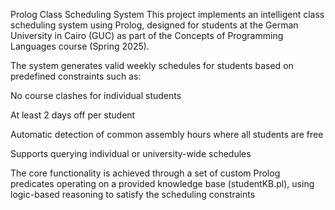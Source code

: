 Prolog Class Scheduling System
This project implements an intelligent class scheduling system using Prolog, designed for students at the German University in Cairo (GUC) as part of the Concepts of Programming Languages course (Spring 2025).

The system generates valid weekly schedules for students based on predefined constraints such as:

No course clashes for individual students

At least 2 days off per student

Automatic detection of common assembly hours where all students are free

Supports querying individual or university-wide schedules

The core functionality is achieved through a set of custom Prolog predicates operating on a provided knowledge base (studentKB.pl), using logic-based reasoning to satisfy the scheduling constraints
